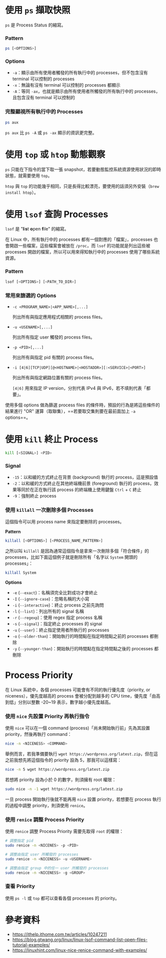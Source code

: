 # 使用 `ps` 擷取快照

`ps` 是 Process Status 的縮寫。

### Pattern

```bash
ps [<OPTIONS>]
```

### Options

- `-a`：顯示由所有使用者觸發的所有執行中的 processes，但不包含沒有 terminal 可以控制的 processes
- `-x`：無論有沒有 terminal 可以控制的 processes 都顯示
- `-A`：等同 `-ax`，也就是顯示由所有使用者所觸發的所有執行中的 processes，且包含沒有 terminal 可以控制的

### 完整顯視所有執行中的 Processes

```bash
ps aux
```

`ps aux` 比 `ps -A` 或 `ps -ax` 顯示的資訊更完整。

# 使用 `top` 或 `htop` 動態觀察

`ps` 只能在下指令的當下取一張 snapshot，若要動態監控系統資源使用狀況的即時狀態，就需要使用 `top`。

`htop` 與 `top` 的功能幾乎相同，只是長得比較漂亮，要使用的話須另外安裝（`brew install htop`）。

# 使用 `lsof` 查詢 Processes

`lsof` 是 "**l**i**s**t **o**pen **f**ile" 的縮寫。

在 Linux 中，所有執行中的 processes 都有一個對應的「檔案」，processes 也會開啟一些檔案，這些檔案會被放在 `/proc`，而 `lsof` 的功能就是列出這些被 processes 開啟的檔案，所以可以用來得知執行中的 processes 使用了哪些系統資源。

### Pattern

```bash
lsof [<OPTIONS>] [<PATH_TO_DIR>]
```

### 常用來篩選的 Options

- `-c <PROGRAM_NAME>|<APP_NAME>[,...]`

    列出所有與指定應用程式相關的 process files。

- `-u <USENAME>[,...]`

    列出所有指定 user 觸發的 process files。

- `-p <PID>[,...]`

    列出所有與指定 pid 有關的 process files。

- `-i [4|6][TCP|UDP][@<HOSTNAME>|<HOSTADDR>][:<SERVICE>|<PORT>]`

    列出所有與指定網路位置有關的 process files。

    `[4|6]` 用來指定 IP version，分別代表 IPv4 與 IPv6，若不填則代表「都要」。

使用多個 options 做為篩選 process files 的條件時，預設的行為是將這些條件的結果進行 "OR" 運算（取聯集），==若要取交集則要在最前面加上 `-a` options==。

# 使用 `kill` 終止 Process

```bash
kill [<SIGNAL>] <PID>
```

### Signal

- `-15`：以和緩的方式終止在背景 (background) 執行的 process，這是預設值
- `-2`：以和緩的方式終止在其他終端機前景 (foreground) 執行的 process，效果等同於在正在執行該 process 的終端機上使用鍵盤 `Ctrl` + `C` 終止
- `-9`：強制終止 process

### 使用 `killall` 一次刪除多個 Processes

這個指令可以用 process name 來指定要刪除的 processes。

**Pattern**

```bash
killall [<OPTIONS>] [<PROCESS_NAME_PATTERN>]
```

之所以叫 `killall` 是因為通常這個指令是拿來一次刪除多個「符合條件」的 processes，比如下面這個例子就是刪除所有「名字以 `System` 開頭的 processes」：

```bash
killall System
```

**Options**

- `-e` (`--exact`)：名稱須完全比對成功才會終止
- `-I` (`--ignore-case`)：忽略名稱的大小寫
- `-i` (`--interactive`)：終止 process 之前先詢問
- `-l` (`--list`)：列出所有的 signal 名稱
- `-r` (`--regexp`)：使用 regex 指定 process 名稱
- `-s` (`--signal`)：指定終止 processes 的 signal
- `-u` (`--user`)：終止指定使用者所執行的 processes
- `-o` (`--older-than`)：開始執行的時間點在指定時間點之前的 processes 都刪除
- `-y` (`--younger-than`)：開始執行的時間點在指定時間點之後的 processes 都刪除

# Process Priority

在 Linux 系統中，各個 processes 可能會有不同的執行優先度（priority, or niceness），優先度越高的 process 會被分配到越多的 CPU time，優先度「由高到低」分別以整數 -20~19 表示，數字越小優先度越高。

### 使用 `nice` 先設置 Priority 再執行指令

使用 `nice` 可以在一個 command (process)「尚未開始執行前」先為其設置 priority，然後再執行 command：

```bash
nice -n <NICENESS> <COMMAND>
```

舉例而言，若我準備要執行 `wget https://wordpress.org/latest.zip`，但在這之前我想先將這個指令的 priority 設為 5，那我可以這樣寫：

```bash
nice -n 5 wget https://wordpress.org/latest.zip
```

若想將 priority 設為小於 0 的數字，則須擁有 root 權限：

```bash
sudo nice -n -1 wget https://wordpress.org/latest.zip
```

一旦 process 開始執行後就不能再用 `nice` 設置 priority，若想要在 process 執行的過程中調整 priority，則須使用 `renice`。

### 使用 `renice` 調整 Process Priority

使用 `renice` 調整 Process Priority 需要先取得 `root` 的權限：

```bash
# 調整指定 pid
sudo renice -n <NICENES> -p <PID>

# 調整由指定 user 所觸發的 processes
sudo renice -n <NICENESS> -u <USERNAME>

# 調整由指定 group 中的任一 user 所觸發的 processes
sudo renice -n <NICENESS> -g <GROUP>
```

### 查看 Priority

使用 `ps -l` 或 `top` 都可以查看各個 processes 的 priority。

# 參考資料

- <https://ithelp.ithome.com.tw/articles/10247211>
- <https://blog.gtwang.org/linux/linux-lsof-command-list-open-files-tutorial-examples/>
- <https://linuxhint.com/linux-nice-renice-command-with-examples/>
